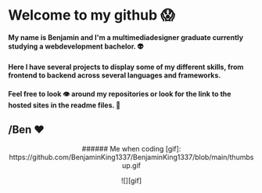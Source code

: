# Welcome to my github 😱

#### My name is Benjamin and I'm a multimediadesigner graduate currently studying a webdevelopment bachelor. 👽
#### Here I have several projects to display some of my different skills, from frontend to backend across several languages and frameworks.
#### Feel free to look 👁 around my repositories or look for the link to the hosted sites in the readme files. 🤯

## /Ben ❤

<div id="header" align="center">
###### Me when coding
<!-- ![Thumbs Up](https://github.com/BenjaminKing1337/BenjaminKing1337/blob/main/thumbsup.gif)
 -->
[gif]: https://github.com/BenjaminKing1337/BenjaminKing1337/blob/main/thumbsup.gif

![][gif]
</div>
